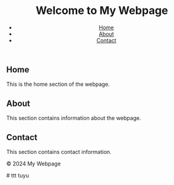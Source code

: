 <!DOCTYPE html>
<html lang="en">
<head>
   <meta charset="UTF-8">
   <meta name="viewport" content="width=device-width, initial-scale=1.0">
   <title>Sample HTML Webpage</title>
</head>
<body>
   <header>
       <h1>Welcome to My Webpage</h1>
       <nav>
           <ul>
               <li><a href="#home">Home</a></li>
               <li><a href="#about">About</a></li>
               <li><a href="#contact">Contact</a></li>
           </ul>
       </nav>
   </header>
   <main>
       <section id="home">
           <h2>Home</h2>
           <p>This is the home section of the webpage.</p>
       </section>
       <section id="about">
           <h2>About</h2>
           <p>This section contains information about the webpage.</p>
       </section>
       <section id="contact">
           <h2>Contact</h2>
           <p>This section contains contact information.</p>
       </section>
   </main>
   <footer>
       <p>© 2024 My Webpage</p>
   </footer>
</body>
</html># ttt
tuyu

